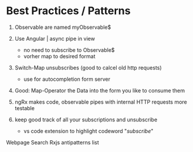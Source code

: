 Best Practices / Patterns
=========================

1. Observable are named myObservable$



2. Use Angular | async pipe in view
	- no need to subscribe to Observable$
	- vorher map to desired format

3. Switch-Map unsubscribes (good to calcel old http requests)
	- use for autocompletion form server


4. Good: Map-Operator the Data into the form you like to consume them


5. ngRx makes code, observable pipes with internal HTTP requests more testable


6. keep good track of all your subscriptions and unsubscribe
	- vs code extension to highlight codeword "*subscribe*"

Webpage Search Rxjs antipatterns list

